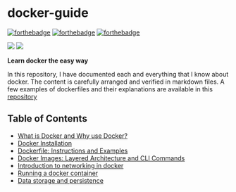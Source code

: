 # docker-guide

[![forthebadge](https://forthebadge.com/images/badges/reading-6th-grade-level.svg)](https://forthebadge.com)
[![forthebadge](https://forthebadge.com/images/badges/check-it-out.svg)](https://forthebadge.com)
[![forthebadge](https://forthebadge.com/images/badges/open-source.svg)](https://forthebadge.com)

![](https://img.shields.io/static/v1?label=Maintained&message=Yes&color=green?style=for-the-badglogo=docker)
![](https://img.shields.io/static/v1?label=PRs&message=Accepting&color=green?style=for-the-badglogo=docker)

__Learn docker the easy way__

In this repository, I have documented each and everything that I know about docker. The content is carefully arranged and verified in markdown files. A few examples of dockerfiles and their explanations are available in this [repository](www.pass.com)

## <b>Table of Contents</b>
<ul>
    <li><a href="./markdown_files/what_is_docker.md">What is Docker and Why use Docker?</a></li>
    <li><a href="./markdown_files/docker_installation.md">Docker Installation</a></li>
    <li><a href="./markdown_files/docker_file.md">Dockerfile: Instructions and Examples</a></li>
    <li><a href="./markdown_files/docker_image.md">Docker Images: Layered Architecture and CLI Commands</a></li>
    <li><a href="./markdown_files/docker_network.md">Introduction to networking in docker</a></li>
    <li><a href="./markdown_files/running_docker_container.md">Running a docker container</a></li>
    <li><a href="./markdown_files/docker_data_storage.md">Data storage and persistence</a></li>
</ul>

